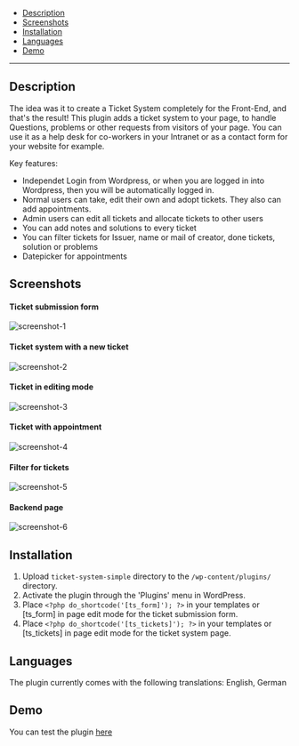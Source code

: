 * [Description](#description)
* [Screenshots](#screenshots)
* [Installation](#installation)
* [Languages](#languages)
* [Demo](#demo)

---------

## Description 
The idea was it to create a Ticket System completely for the Front-End, and that's the result!
This plugin adds a ticket system to your page, to handle Questions, problems or other requests from visitors of your page.
You can use it as a help desk for co-workers in your Intranet or as a contact form for your website for example.


Key features:
*   Independet Login from Wordpress, or when you are logged in into Wordpress, then you will be automatically logged in.
*   Normal users can take, edit their own and adopt tickets. They also can add appointments.
*	Admin users can edit all tickets and allocate tickets to other users
*   You can add notes and solutions to every ticket
*	You can filter tickets for Issuer, name or mail of creator, done tickets, solution or problems
*	Datepicker for appointments


##  Screenshots
#### Ticket submission form
![screenshot-1](https://cloud.githubusercontent.com/assets/13997715/9519994/09460dc4-4cc4-11e5-9d74-cdc392052a59.png)

#### Ticket system with a new ticket
![screenshot-2](https://cloud.githubusercontent.com/assets/13997715/9519992/0944c70c-4cc4-11e5-9d19-a6eb4e45dd83.png)

#### Ticket in editing mode
![screenshot-3](https://cloud.githubusercontent.com/assets/13997715/9519993/09457a3a-4cc4-11e5-8864-fa9946e4b2fc.png)

#### Ticket with appointment
![screenshot-4](https://cloud.githubusercontent.com/assets/13997715/9519991/0943a778-4cc4-11e5-9951-e18e89a5dc3f.png)

#### Filter for tickets
![screenshot-5](https://cloud.githubusercontent.com/assets/13997715/9519996/0949566e-4cc4-11e5-82f9-ee559a5113ad.png)

#### Backend page
![screenshot-6](https://cloud.githubusercontent.com/assets/13997715/9519995/094827f8-4cc4-11e5-9a1a-9689b6b49607.png)




## Installation

1. Upload `ticket-system-simple` directory to the `/wp-content/plugins/` directory.
2. Activate the plugin through the 'Plugins' menu in WordPress.
3. Place `<?php do_shortcode('[ts_form]'); ?>` in your templates or [ts_form] in page edit mode for the ticket submission form.
4. Place `<?php do_shortcode('[ts_tickets]'); ?>` in your templates or [ts_tickets] in page edit mode for the ticket system page.


## Languages
The plugin currently comes with the following translations:
English, German

## Demo
You can test the plugin [here](http://demo.en0x.de)
